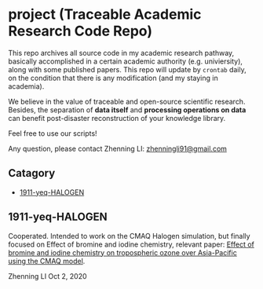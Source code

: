 # project (Traceable Academic Research Code Repo)
This repo archives all source code in my academic research pathway, basically accomplished in a certain academic authority (e.g. univiersity), along with some published papers. 
This repo will update by `crontab` daily, on the condition that there is any modification (and my staying in academia).

We believe in the value of traceable and open-source scientific research. 
Besides, the separation of **data itself** and **processing operations on data** can benefit post-disaster reconstruction of your knowledge library. 

Feel free to use our scripts!

Any question, please contact Zhenning LI: zhenningli91@gmail.com

## Catagory
* [1911-yeq-HALOGEN](#1911-yeq-HALOGEN)


## 1911-yeq-HALOGEN
Cooperated. Intended to work on the CMAQ Halogen simulation, but finally focused on Effect of bromine and iodine chemistry, relevant paper: [Effect of bromine and iodine chemistry on tropospheric ozone over Asia-Pacific using the CMAQ model](https://www.sciencedirect.com/science/article/pii/S0045653520317902).




Zhenning LI
Oct 2, 2020

